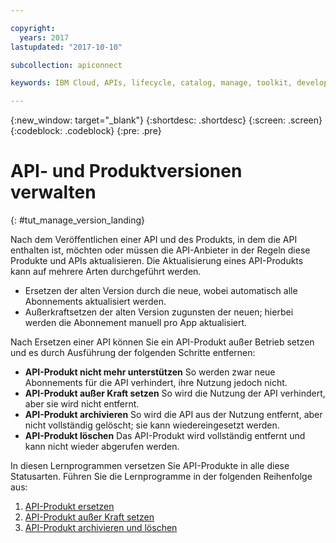 ```yaml
---

copyright:
  years: 2017
lastupdated: "2017-10-10"

subcollection: apiconnect

keywords: IBM Cloud, APIs, lifecycle, catalog, manage, toolkit, develop, dev portal, tutorial

---
```



{:new_window: target="_blank"}
{:shortdesc: .shortdesc}
{:screen: .screen}
{:codeblock: .codeblock}
{:pre: .pre}

# API- und Produktversionen verwalten
{: #tut_manage_version_landing}

Nach dem Veröffentlichen einer API und des Produkts, in dem die API enthalten ist, möchten oder müssen die API-Anbieter in der Regeln diese Produkte und APIs aktualisieren. Die Aktualisierung eines API-Produkts kann auf mehrere Arten durchgeführt werden.  

- Ersetzen der alten Version durch die neue, wobei automatisch alle Abonnements aktualisiert werden.
- Außerkraftsetzen der alten Version zugunsten der neuen; hierbei werden die Abonnement manuell pro App aktualisiert.

Nach Ersetzen einer API können Sie ein API-Produkt außer Betrieb setzen und es durch Ausführung der folgenden Schritte entfernen:

- **API-Produkt nicht mehr unterstützen** So werden zwar neue Abonnements für die API verhindert, ihre Nutzung jedoch nicht.
- **API-Produkt außer Kraft setzen** So wird die Nutzung der API verhindert, aber sie wird nicht entfernt.
- **API-Produkt archivieren** So wird die API aus der Nutzung entfernt, aber nicht vollständig gelöscht; sie kann wiedereingesetzt werden.
- **API-Produkt löschen** Das API-Produkt wird vollständig entfernt und kann nicht wieder abgerufen werden.

In diesen Lernprogrammen versetzen Sie API-Produkte in alle diese Statusarten. Führen Sie die Lernprogramme in der folgenden Reihenfolge aus:

1. [API-Produkt ersetzen](/docs/services/apiconnect/tutorials?topic=apiconnect-tut_manage_replace)
2. [API-Produkt außer Kraft setzen](/docs/services/apiconnect/tutorials?topic=apiconnect-tut_manage_supercede)
3. [API-Produkt archivieren und löschen](/docs/services/apiconnect/tutorials?topic=apiconnect-tut_manage_remove)












